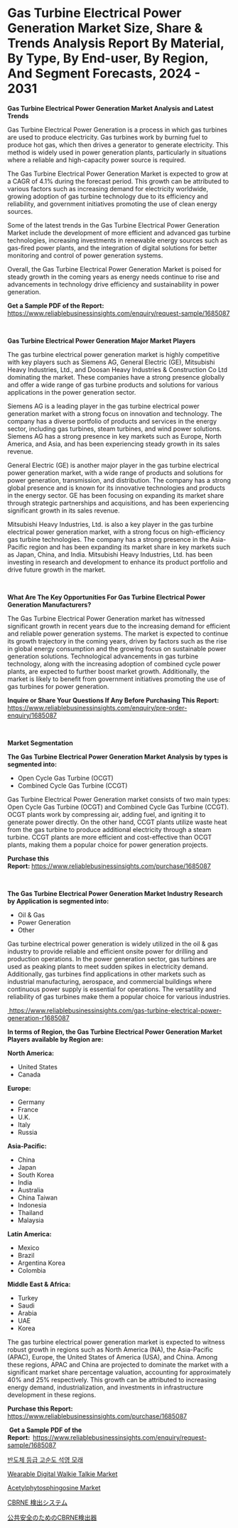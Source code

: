 <p><h1>Gas Turbine Electrical Power Generation Market Size, Share & Trends Analysis Report By Material, By Type, By End-user, By Region, And Segment Forecasts, 2024 - 2031</h1></p><p><strong>Gas Turbine Electrical Power Generation Market Analysis and Latest Trends</strong></p>
<p><p>Gas Turbine Electrical Power Generation is a process in which gas turbines are used to produce electricity. Gas turbines work by burning fuel to produce hot gas, which then drives a generator to generate electricity. This method is widely used in power generation plants, particularly in situations where a reliable and high-capacity power source is required.</p><p>The Gas Turbine Electrical Power Generation Market is expected to grow at a CAGR of 4.1% during the forecast period. This growth can be attributed to various factors such as increasing demand for electricity worldwide, growing adoption of gas turbine technology due to its efficiency and reliability, and government initiatives promoting the use of clean energy sources.</p><p>Some of the latest trends in the Gas Turbine Electrical Power Generation Market include the development of more efficient and advanced gas turbine technologies, increasing investments in renewable energy sources such as gas-fired power plants, and the integration of digital solutions for better monitoring and control of power generation systems.</p><p>Overall, the Gas Turbine Electrical Power Generation Market is poised for steady growth in the coming years as energy needs continue to rise and advancements in technology drive efficiency and sustainability in power generation.</p></p>
<p><strong>Get a Sample PDF of the Report:&nbsp;</strong> <a href="https://www.reliablebusinessinsights.com/enquiry/request-sample/1685087">https://www.reliablebusinessinsights.com/enquiry/request-sample/1685087</a></p>
<p>&nbsp;</p>
<p><strong>Gas Turbine Electrical Power Generation Major Market Players</strong></p>
<p><p>The gas turbine electrical power generation market is highly competitive with key players such as Siemens AG, General Electric (GE), Mitsubishi Heavy Industries, Ltd., and Doosan Heavy Industries & Construction Co Ltd dominating the market. These companies have a strong presence globally and offer a wide range of gas turbine products and solutions for various applications in the power generation sector.</p><p>Siemens AG is a leading player in the gas turbine electrical power generation market with a strong focus on innovation and technology. The company has a diverse portfolio of products and services in the energy sector, including gas turbines, steam turbines, and wind power solutions. Siemens AG has a strong presence in key markets such as Europe, North America, and Asia, and has been experiencing steady growth in its sales revenue.</p><p>General Electric (GE) is another major player in the gas turbine electrical power generation market, with a wide range of products and solutions for power generation, transmission, and distribution. The company has a strong global presence and is known for its innovative technologies and products in the energy sector. GE has been focusing on expanding its market share through strategic partnerships and acquisitions, and has been experiencing significant growth in its sales revenue.</p><p>Mitsubishi Heavy Industries, Ltd. is also a key player in the gas turbine electrical power generation market, with a strong focus on high-efficiency gas turbine technologies. The company has a strong presence in the Asia-Pacific region and has been expanding its market share in key markets such as Japan, China, and India. Mitsubishi Heavy Industries, Ltd. has been investing in research and development to enhance its product portfolio and drive future growth in the market.</p></p>
<p>&nbsp;</p>
<p><strong>What Are The Key Opportunities For Gas Turbine Electrical Power Generation Manufacturers?</strong></p>
<p><p>The Gas Turbine Electrical Power Generation market has witnessed significant growth in recent years due to the increasing demand for efficient and reliable power generation systems. The market is expected to continue its growth trajectory in the coming years, driven by factors such as the rise in global energy consumption and the growing focus on sustainable power generation solutions. Technological advancements in gas turbine technology, along with the increasing adoption of combined cycle power plants, are expected to further boost market growth. Additionally, the market is likely to benefit from government initiatives promoting the use of gas turbines for power generation.</p></p>
<p><strong>Inquire or Share Your Questions If Any Before Purchasing This Report:</strong> <a href="https://www.reliablebusinessinsights.com/enquiry/pre-order-enquiry/1685087">https://www.reliablebusinessinsights.com/enquiry/pre-order-enquiry/1685087</a></p>
<p>&nbsp;</p>
<p><strong>Market Segmentation</strong></p>
<p><strong>The Gas Turbine Electrical Power Generation Market Analysis by types is segmented into:</strong></p>
<p><ul><li>Open Cycle Gas Turbine (OCGT)</li><li>Combined Cycle Gas Turbine (CCGT)</li></ul></p>
<p><p>Gas Turbine Electrical Power Generation market consists of two main types: Open Cycle Gas Turbine (OCGT) and Combined Cycle Gas Turbine (CCGT). OCGT plants work by compressing air, adding fuel, and igniting it to generate power directly. On the other hand, CCGT plants utilize waste heat from the gas turbine to produce additional electricity through a steam turbine. CCGT plants are more efficient and cost-effective than OCGT plants, making them a popular choice for power generation projects.</p></p>
<p><strong>Purchase this Report:&nbsp;</strong><a href="https://www.reliablebusinessinsights.com/purchase/1685087">https://www.reliablebusinessinsights.com/purchase/1685087</a></p>
<p>&nbsp;</p>
<p><strong>The Gas Turbine Electrical Power Generation Market Industry Research by Application is segmented into:</strong></p>
<p><ul><li>Oil & Gas</li><li>Power Generation</li><li>Other</li></ul></p>
<p><p>Gas turbine electrical power generation is widely utilized in the oil & gas industry to provide reliable and efficient onsite power for drilling and production operations. In the power generation sector, gas turbines are used as peaking plants to meet sudden spikes in electricity demand. Additionally, gas turbines find applications in other markets such as industrial manufacturing, aerospace, and commercial buildings where continuous power supply is essential for operations. The versatility and reliability of gas turbines make them a popular choice for various industries.</p></p>
<p><a href="https://www.reliablebusinessinsights.com/gas-turbine-electrical-power-generation-r1685087">&nbsp;https://www.reliablebusinessinsights.com/gas-turbine-electrical-power-generation-r1685087</a></p>
<p><strong>In terms of Region, the Gas Turbine Electrical Power Generation Market Players available by Region are:</strong></p>
<p>
    <p> <strong> North America: </strong>
        <ul>
            <li>United States</li>
            <li>Canada</li>
        </ul>
        </p> 
    <p> <strong> Europe: </strong>
        <ul>
            <li>Germany</li>
            <li>France</li>
            <li>U.K.</li>
            <li>Italy</li>
            <li>Russia</li>
        </ul>
        </p> 
    <p> <strong> Asia-Pacific: </strong>
        <ul>
            <li>China</li>
            <li>Japan</li>
            <li>South Korea</li>
            <li>India</li>
            <li>Australia</li>
            <li>China Taiwan</li>
            <li>Indonesia</li>
            <li>Thailand</li>
            <li>Malaysia</li>
        </ul>
        </p> 
    <p> <strong> Latin America: </strong>
        <ul>
            <li>Mexico</li>
            <li>Brazil</li>
            <li>Argentina Korea</li>
            <li>Colombia</li>
        </ul>
        </p> 
    <p> <strong> Middle East & Africa: </strong>
        <ul>
            <li>Turkey</li>
            <li>Saudi</li>
            <li>Arabia</li>
            <li>UAE</li>
            <li>Korea</li>
        </ul>
    </p>
    </p>
<p><p>The gas turbine electrical power generation market is expected to witness robust growth in regions such as North America (NA), the Asia-Pacific (APAC), Europe, the United States of America (USA), and China. Among these regions, APAC and China are projected to dominate the market with a significant market share percentage valuation, accounting for approximately 40% and 25% respectively. This growth can be attributed to increasing energy demand, industrialization, and investments in infrastructure development in these regions.</p></p>
<p><strong>Purchase this Report: </strong><a href="https://www.reliablebusinessinsights.com/purchase/1685087">https://www.reliablebusinessinsights.com/purchase/1685087</a></p>
<p>&nbsp;<strong>Get a Sample PDF of the Report:&nbsp;&nbsp;</strong><a href="https://www.reliablebusinessinsights.com/enquiry/request-sample/1685087">https://www.reliablebusinessinsights.com/enquiry/request-sample/1685087</a></p>
<p><strong></strong></p>
<p><p><a href="https://github.com/garnett961902/Market-Research-Report-List-1/blob/main/5287369105837.md">반도체 등급 고순도 석영 모래</a></p><p><a href="https://issuu.com/reportprime-2/docs/wearable-digital-walkie-talkie-market-size-2030.pp">Wearable Digital Walkie Talkie Market</a></p><p><a href="https://github.com/jerrycopelandthomaswsqd8q/Market-Research-Report-List-3/blob/main/acetylphytosphingosine-market.md">Acetylphytosphingosine Market</a></p><p><a href="https://github.com/Sophiaard2003/Market-Research-Report-List-2/blob/main/6154801111008.md">CBRNE 検出システム</a></p><p><a href="https://github.com/hilmi-2a/Market-Research-Report-List-2/blob/main/1697559111007.md">公共安全のためのCBRNE検出器</a></p></p>